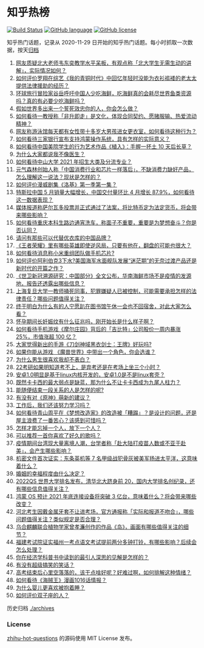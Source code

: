 # 知乎热榜
[![Build Status](https://github.com/ToWeLong/zhihu-hot-questions/workflows/CI/badge.svg)](https://github.com/ToWeLong/zhihu-hot-questions/actions)
[![GitHub language](https://img.shields.io/badge/language-golang-orange.svg)](https://golang.org/)
[![GitHub license](https://img.shields.io/github/license/ToWeLong/zhihu-hot-questions)](https://github.com/ToWeLong/zhihu-hot-questions/blob/main/LICENSE)

知乎热门话题，记录从 2020-11-29 日开始的知乎热门话题。每小时抓取一次数据，按天[归档](./archives)

<!-- BEGIN -->

1. [网友质疑北大老师韦东奕教学水平呆板，有观点称「北大学生无需生动的讲解」，实际情况如何？](https://www.zhihu.com/question/463589084)
1. [如何评价罗翔在综艺《我的青铜时代》中回忆年轻时没能为衣衫褴褛的老太太提供法律援助的经历？](https://www.zhihu.com/question/464013828)
1. [环球旅行冒险家谷岳呼吁中国人少吃海鲜，吃海鲜真的会耗尽世界鱼类资源吗？真的有必要少吃海鲜吗？](https://www.zhihu.com/question/463886399)
1. [假如世界多出来一个誓死效忠你的人，你会怎么做？](https://www.zhihu.com/question/462848357)
1. [如何看待一教授称「非升即走」是文化，体现合同契约、愿赌服输、热爱流动精神？](https://www.zhihu.com/question/464057866)
1. [网友称游泳馆每天都有女性带十多岁大男孩进女更衣室，如何看待这种行为？](https://www.zhihu.com/question/463887838)
1. [如何看待三家银行宣布支持鸿蒙操作系统，具有怎样的实际意义？](https://www.zhihu.com/question/463778303)
1. [如何看待中国美院学生的行为艺术作品《植入》：手握一抔土 10 天后长草？](https://www.zhihu.com/question/463307719)
1. [为什么大家都说我不像医生？](https://www.zhihu.com/question/463550139)
1. [如何看待中山大学 2021 年招生大类及分流专业？](https://www.zhihu.com/question/463925066)
1. [元气森林创始人称「中国消费行业和芯片一样落后」，不缺消费力缺好产品，怎么理解这一说法？现状是怎样的？](https://www.zhihu.com/question/464022675)
1. [如何评价漫威剧集《洛基》第一季第一集？](https://www.zhihu.com/question/464034803)
1. [特斯拉中国 5 月销量大幅增长，中国交付量环比 4 月增长 87.9%，如何看待这一数据表现？](https://www.zhihu.com/question/463536427)
1. [媒体报道称萨尔瓦多投票并正式通过了法案，将比特币定为法定货币，将会带来哪些影响？](https://www.zhihu.com/question/463566253)
1. [如何看待重庆本科生路边通宵洗车，称面子不重要，重要是为梦想奋斗？你是否认同？](https://www.zhihu.com/question/463828183)
1. [请问有那些可以代替优衣库的中国品牌？](https://www.zhihu.com/question/451270885)
1. [《王者荣耀》里有哪些英雄即使逆风局，只要有他在，翻盘的可能也很大？](https://www.zhihu.com/question/462971541)
1. [如何看待消息称小米重组团队做手机芯片?](https://www.zhihu.com/question/464043487)
1. [如何评价阿利伯克3下水?美国海军水面舰队发展“迷茫期”的无奈过渡产品还是新时代的开篇之作？](https://www.zhihu.com/question/463924306)
1. [《世卫新冠溯源研究：中国部分》全文公布，华南海鲜市场不是疫情的发源地，报告还透露出哪些信息？](https://www.zhihu.com/question/464006198)
1. [上海复旦大学一教师捅死同事，犯罪嫌疑人已被控制，可能需要承担怎样的法律责任？哪些问题值得关注？](https://www.zhihu.com/question/463773359)
1. [终于明白为什么有的人宁愿趴在图书馆午休一会也不回宿舍，对此大家怎么看？](https://www.zhihu.com/question/456455985)
1. [怀孕期间长妊娠纹有什么征兆吗，刚开始长是什么样子啊？](https://www.zhihu.com/question/309491806)
1. [如何看待手机游戏《摩尔庄园》背后的「吉比特」公司股价一周内暴涨 25%，市值涨超 100 亿？](https://www.zhihu.com/question/463704962)
1. [大家觉得新出的手游《刀剑神域黑衣剑士：王牌》好玩吗?](https://www.zhihu.com/question/464041915)
1. [如果你能从游戏 《魔兽世界》中带出一个角色，你会选谁？](https://www.zhihu.com/question/462389624)
1. [为什么男生很喜欢我却不表白？](https://www.zhihu.com/question/463798880)
1. [22考研如果明知道考不上，是弃考还是在考场上坐三个小时？](https://www.zhihu.com/question/463857051)
1. [安卓1.0明显是基于linux内核开发的，安卓1.0是不是linux套壳？](https://www.zhihu.com/question/463995705)
1. [既然卡卡西的最大弱点是缺蓝，那为什么不让卡卡西成为九尾人柱力？](https://www.zhihu.com/question/459339714)
1. [能随便结束一段关系的人是怎样的呢?](https://www.zhihu.com/question/463377855)
1. [有没有对《原神》萌新的建议？](https://www.zhihu.com/question/433204646)
1. [工作后，我们还该努力学习吗？](https://www.zhihu.com/question/463179609)
1. [如何看待青山周平在《梦想改造家》的改造被「糟蹋」？是设计的问题，还是屋主浪费了一番苦心？该感到可惜吗？](https://www.zhihu.com/question/462730740)
1. [怎样才能忘掉一个人，放下一个人？](https://www.zhihu.com/question/431715988)
1. [可以推荐一首你喜欢了好久的歌吗？](https://www.zhihu.com/question/461209882)
1. [疫情期间台湾现大量离境人潮，台学者称「赴大陆打疫苗人数或不亚于赴美」，会产生哪些影响？](https://www.zhihu.com/question/463915254)
1. [机密文件首次证实：东条英机等 7 名甲级战犯骨灰被美军扬进太平洋，这意味着什么？](https://www.zhihu.com/question/463707211)
1. [婚姻的幸福程度由什么决定？](https://www.zhihu.com/question/459300547)
1. [2022QS 世界大学排名发布，清华北大跻身前 20，国内大学排名创纪录，还有哪些信息值得关注？](https://www.zhihu.com/question/463988313)
1. [鸿蒙 OS 预计 2021 年底连接设备将突破 3 亿台，意味着什么？将会带来哪些改变？](https://www.zhihu.com/question/463834577)
1. [河北考生因戴金属牙套不让进考场，官方通报称「实际和报道不吻合」，哪些问题值得关注？类似规定是否合理？](https://www.zhihu.com/question/463806366)
1. [乌合麒麟联合植物学家曾孝濂创作的作品《岛》，画面有哪些值得关注的细节？](https://www.zhihu.com/question/463946010)
1. [福建考试院证实福州一考点语文考试提前两分多钟打铃，有哪些影响？后续会怎么处理？](https://www.zhihu.com/question/463943012)
1. [你在经济学科普书中读到的最引人深思的见解是怎样的？](https://www.zhihu.com/question/456001371)
1. [有没有超级搞笑的笑话？](https://www.zhihu.com/question/458404795)
1. [高考结束后心里空落落的，该干点啥好呢？好难过啊，如何排解这种情绪？](https://www.zhihu.com/question/463903480)
1. [如何看待《海贼王》漫画1016话情报？](https://www.zhihu.com/question/464027691)
1. [为什么婴儿更喜欢被抱着睡？](https://www.zhihu.com/question/454465321)
1. [如何评价双子座的人？](https://www.zhihu.com/question/386252037)

<!-- END -->

历史归档 [./archives](./archives)


### License
[zhihu-hot-questions](https://github.com/towelong/zhihu-hot-questions) 的源码使用 MIT License 发布。
